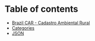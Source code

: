 # Table of contents

* [Brazil CAR - Cadastro Ambiental Rural](README.md)
* [Categories](categories.md)
* [JSON](json.md)
